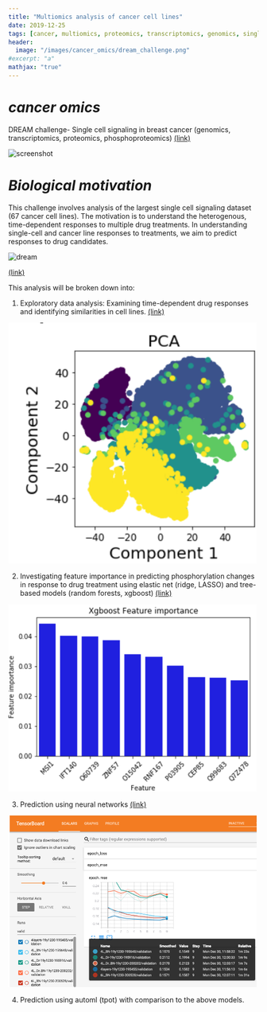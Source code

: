 ```yaml
---
title: "Multiomics analysis of cancer cell lines"
date: 2019-12-25
tags: [cancer, multiomics, proteomics, transcriptomics, genomics, single cell]
header:
  image: "/images/cancer_omics/dream_challenge.png"
#excerpt: "a"
mathjax: "true"
---
```


# *cancer omics*
DREAM challenge- Single cell signaling in breast cancer (genomics, transcriptomics, proteomics, phosphoproteomics) [(link)](https://www.synapse.org/#!Synapse:syn20366914/wiki/593925)



<img width="330" alt="screenshot" src="https://user-images.githubusercontent.com/46359281/71352057-4c380e00-2543-11ea-81a8-82add3663ece.png">

# *Biological motivation*


This challenge involves analysis of the largest single cell signaling dataset (67 cancer cell lines). The motivation is to understand the heterogenous, time-dependent responses to multiple drug treatments. In understanding single-cell and cancer line responses to treatments, we aim to predict responses to drug candidates.

![dream](https://user-images.githubusercontent.com/46359281/71548582-88190c00-2965-11ea-97fd-6dedbb1eeb4a.png)


[(link)](https://www.synapse.org/#!Synapse:syn20366914/wiki/593925)

This analysis will be broken down into:

1. Exploratory data analysis: Examining time-dependent drug responses and identifying similarities in cell lines. [(link)](https://github.com/jtwang1027/cancer_omics/blob/master/1_EDA_cell_line_exploration.ipynb) 
<img src="../images/cancer_omics/pca-cell_line.png" alt="PCA by cell line" width="500"/>


2. Investigating feature importance in predicting phosphorylation changes in response to drug treatment using elastic net (ridge, LASSO) and tree-based models (random forests, xgboost) [(link)](https://github.com/jtwang1027/cancer_omics/blob/master/2A_elastic_net.ipynb) 
<img src="../images/cancer_omics/feature_importance.png" alt="xgboost feature importance" width="500"/> 


3. Prediction using neural networks [(link)](https://github.com/jtwang1027/cancer_omics/blob/master/3_neural_network.ipynb) 
<img src="../images/cancer_omics/tensorboard.png" alt="tensorboard" width="500"/>


4. Prediction using automl (tpot) with comparison to the above models. 
